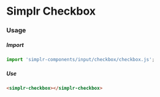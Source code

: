 # Simplr Checkbox

### Usage

##### Import
```js
import 'simplr-components/input/checkbox/checkbox.js';
```

##### Use
```html
<simplr-checkbox></simplr-checkbox>
```
